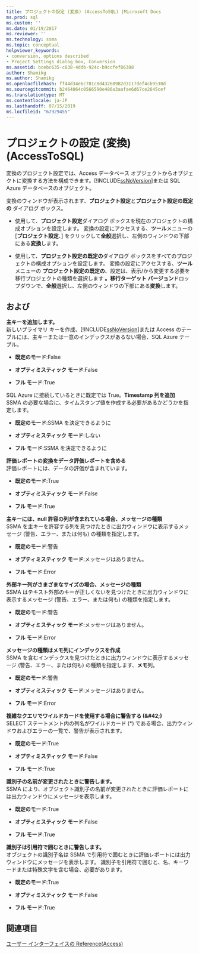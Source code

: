 ```yaml
---
title: プロジェクトの設定 (変換) (AccessToSQL) |Microsoft Docs
ms.prod: sql
ms.custom: ''
ms.date: 01/19/2017
ms.reviewer: ''
ms.technology: ssma
ms.topic: conceptual
helpviewer_keywords:
- conversion, options described
- Project Settings dialog box, Conversion
ms.assetid: bcebc635-c638-4ddb-924c-b9ccfef86388
author: Shamikg
ms.author: Shamikg
ms.openlocfilehash: ff44d34e6c701c8d43260982d3117def4cb9530d
ms.sourcegitcommit: b2464064c0566590e486a3aafae6d67ce2645cef
ms.translationtype: MT
ms.contentlocale: ja-JP
ms.lasthandoff: 07/15/2019
ms.locfileid: "67929455"
---
```

# <a name="project-settings-conversion-accesstosql"></a>プロジェクトの設定 (変換) (AccessToSQL)
変換のプロジェクト設定では、Access データベース オブジェクトからオブジェクトに変換する方法を構成できます。[!INCLUDE[ssNoVersion](../../includes/ssnoversion-md.md)]または SQL Azure データベースのオブジェクト。  
  
変換のウィンドウが表示されます、**プロジェクト設定**と**プロジェクト設定の既定の** ダイアログ ボックス。  
  
-   使用して、**プロジェクト設定**ダイアログ ボックスを現在のプロジェクトの構成オプションを設定します。 変換の設定にアクセスする、**ツール**メニューの [**プロジェクト設定**、] をクリックして**全般**選択し、左側のウィンドウの下部にある**変換**します。  
  
-   使用して、**プロジェクト設定の既定の**ダイアログ ボックスをすべてのプロジェクトの構成オプションを設定します。 変換の設定にアクセスする、**ツール**メニューの **プロジェクト設定の既定の**、設定は、表示/から変更する必要を移行プロジェクトの種類を選択します **。移行ターゲット バージョン**ドロップダウンで、**全般**選択し、左側のウィンドウの下部にある**変換**します。  
  
## <a name="options"></a>および  
**主キーを追加します。**  
新しいプライマリ キーを作成、[!INCLUDE[ssNoVersion](../../includes/ssnoversion-md.md)]または Access のテーブルには、主キーまたは一意のインデックスがあるない場合、SQL Azure テーブル。  
  
-   **既定のモード**:False  
  
-   **オプティミスティック モード**:False  
  
-   **フル モード**:True  
  
SQL Azure に接続しているときに既定では True。**Timestamp 列を追加**  
SSMA の必要な場合に、タイムスタンプ値を作成する必要があるかどうかを指定します。  
  
-   **既定のモード**:SSMA を決定できるように  
  
-   **オプティミスティック モード**:しない  
  
-   **フル モード**:SSMA を決定できるように  
  
**評価レポートの変換をデータ評価レポートを含める**  
評価レポートには、データの評価が含まれています。  
  
-   **既定のモード**:True  
  
-   **オプティミスティック モード**:False  
  
-   **フル モード**:True  
  
**主キーには、null 許容の列が含まれている場合、メッセージの種類**  
SSMA を主キーを許容する列を見つけたときに出力ウィンドウに表示するメッセージ (警告、エラー、または何も) の種類を指定します。  
  
-   **既定のモード**:警告  
  
-   **オプティミスティック モード**:メッセージはありません。  
  
-   **フル モード**:Error  
  
**外部キー列がさまざまなサイズの場合、メッセージの種類**  
SSMA はテキスト外部のキーが正しくないを見つけたときに出力ウィンドウに表示するメッセージ (警告、エラー、または何も) の種類を指定します。  
  
-   **既定のモード**:警告  
  
-   **オプティミスティック モード**:メッセージはありません。  
  
-   **フル モード**:Error  
  
**メッセージの種類はメモ列にインデックスを作成**  
SSMA を含むインデックスを見つけたときに出力ウィンドウに表示するメッセージ (警告、エラー、または何も) の種類を指定します、**メモ**列。  
  
-   **既定のモード**:警告  
  
-   **オプティミスティック モード**:メッセージはありません。  
  
-   **フル モード**:Error  
  
**複雑なクエリでワイルドカードを使用する場合に警告する (\&#42;)**  
SELECT ステートメント内の列名がワイルドカード (*) である場合、出力ウィンドウおよびエラーの一覧で、警告が表示されます。  
  
-   **既定のモード**:True  
  
-   **オプティミスティック モード**:False  
  
-   **フル モード**:True  
  
**識別子の名前が変更されたときに警告します。**  
SSMA により、オブジェクト識別子の名前が変更されたときに評価レポートには出力ウィンドウにメッセージを表示します。  
  
-   **既定のモード**:True  
  
-   **オプティミスティック モード**:False  
  
-   **フル モード**:True  
  
**識別子は引用符で囲むときに警告します。**  
オブジェクトの識別子名は SSMA で引用符で囲むときに評価レポートには出力ウィンドウにメッセージを表示します。 識別子を引用符で囲むと、名、キーワードまたは特殊文字を含む場合、必要があります。  
  
-   **既定のモード**:True  
  
-   **オプティミスティック モード**:False  
  
-   **フル モード**:True  
  
## <a name="see-also"></a>関連項目  
[ユーザー インターフェイスの Reference(Access)](https://msdn.microsoft.com/af24c303-4a41-449b-9c86-d6558a97e839)  
  

